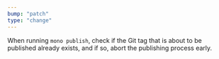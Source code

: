 ```yaml
---
bump: "patch"
type: "change"
---
```


When running `mono publish`, check if the Git tag that is about to be published already exists, and if so, abort the publishing process early.
